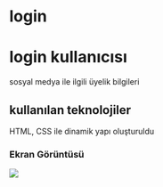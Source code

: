 # login

<h1> login kullanıcısı </h1>

sosyal medya ile ilgili üyelik bilgileri 

<h2> kullanılan teknolojiler</h2>
HTML, CSS ile dinamik yapı oluşturuldu
<h3>Ekran Görüntüsü</h3>


![](screen.gif)
